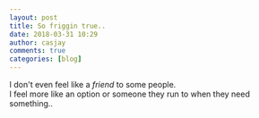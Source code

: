 ```yaml
---
layout: post
title: So friggin true..
date: 2018-03-31 10:29
author: casjay
comments: true
categories: [blog]
---
```


I don't even feel like a *friend* to some people.  
I feel more like an option or someone they run to when they need something..  
